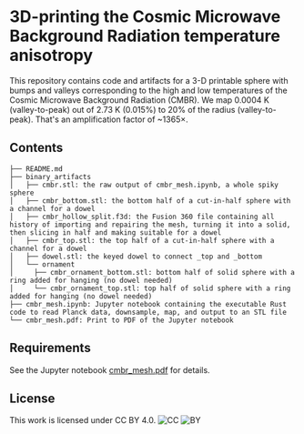 # 3D-printing the Cosmic Microwave Background Radiation temperature anisotropy

This repository contains code and artifacts for a 3-D printable sphere with bumps
and valleys corresponding to the high and low temperatures of the Cosmic Microwave
Background Radiation (CMBR). We map 0.0004 K (valley-to-peak) out of 2.73 K (0.015%)
to 20% of the radius (valley-to-peak). That's an amplification factor of ~1365×.

## Contents

```
├── README.md
├── binary_artifacts
│   ├── cmbr.stl: the raw output of cmbr_mesh.ipynb, a whole spiky sphere
│   ├── cmbr_bottom.stl: the bottom half of a cut-in-half sphere with a channel for a dowel
│   ├── cmbr_hollow_split.f3d: the Fusion 360 file containing all history of importing and repairing the mesh, turning it into a solid, then slicing in half and making suitable for a dowel
│   ├── cmbr_top.stl: the top half of a cut-in-half sphere with a channel for a dowel
│   ├── dowel.stl: the keyed dowel to connect _top and _bottom
│   └── ornament
│     ├── cmbr_ornament_bottom.stl: bottom half of solid sphere with a ring added for hanging (no dowel needed)
│     └── cmbr_ornament_top.stl: top half of solid sphere with a ring added for hanging (no dowel needed)
├── cmbr_mesh.ipynb: Jupyter notebook containing the executable Rust code to read Planck data, downsample, map, and output to an STL file
└── cmbr_mesh.pdf: Print to PDF of the Jupyter notebook
```

## Requirements

See the Jupyter notebook [cmbr_mesh.pdf](cmbr_mesh.pdf) for details.

## License

This work is licensed under CC BY 4.0. ![CC](https://mirrors.creativecommons.org/presskit/icons/cc.svg?ref=chooser-v1) ![BY](https://mirrors.creativecommons.org/presskit/icons/by.svg?ref=chooser-v1)
